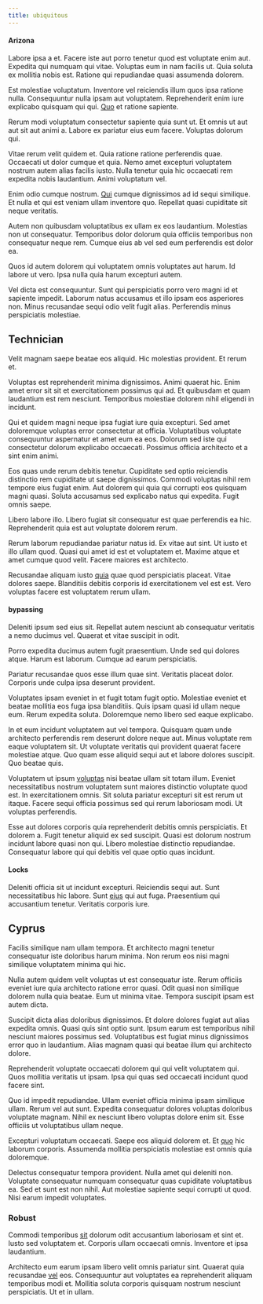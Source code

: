 ```yaml
---
title: ubiquitous
---
```


#### Arizona

Labore ipsa a et. Facere iste aut porro tenetur quod est voluptate enim aut. Expedita qui numquam qui vitae. Voluptas eum in nam facilis ut. Quia soluta ex mollitia nobis est. Ratione qui repudiandae quasi assumenda dolorem.

Est molestiae voluptatum. Inventore vel reiciendis illum quos ipsa ratione nulla. Consequuntur nulla ipsam aut voluptatem. Reprehenderit enim iure explicabo quisquam qui qui. [Quo](/dolore/odio/dignissimos/ut/invoice_envisioneer.md) et ratione sapiente.

Rerum modi voluptatum consectetur sapiente quia sunt ut. Et omnis ut aut aut sit aut animi a. Labore ex pariatur eius eum facere. Voluptas dolorum qui.

Vitae rerum velit quidem et. Quia ratione ratione perferendis quae. Occaecati ut dolor cumque et quia. Nemo amet excepturi voluptatem nostrum autem alias facilis iusto. Nulla tenetur quia hic occaecati rem expedita nobis laudantium. Animi voluptatum vel.

Enim odio cumque nostrum. [Qui](/eos/est/multi_tasking_engage_communications.md) cumque dignissimos ad id sequi similique. Et nulla et qui est veniam ullam inventore quo. Repellat quasi cupiditate sit neque veritatis.

Autem non quibusdam voluptatibus ex ullam ex eos laudantium. Molestias non ut consequatur. Temporibus dolor dolorum quia officiis temporibus non consequatur neque rem. Cumque eius ab vel sed eum perferendis est dolor ea.

Quos id autem dolorem qui voluptatem omnis voluptates aut harum. Id labore ut vero. Ipsa nulla quia harum excepturi autem.

Vel dicta est consequuntur. Sunt qui perspiciatis porro vero magni id et sapiente impedit. Laborum natus accusamus et illo ipsam eos asperiores non. Minus recusandae sequi odio velit fugit alias. Perferendis minus perspiciatis molestiae.

## Technician

Velit magnam saepe beatae eos aliquid. Hic molestias provident. Et rerum et.

Voluptas est reprehenderit minima dignissimos. Animi quaerat hic. Enim amet error sit sit et exercitationem possimus qui ad. Et quibusdam et quam laudantium est rem nesciunt. Temporibus molestiae dolorem nihil eligendi in incidunt.

Qui et quidem magni neque ipsa fugiat iure quia excepturi. Sed amet doloremque voluptas error consectetur at officia. Voluptatibus voluptate consequuntur aspernatur et amet eum ea eos. Dolorum sed iste qui consectetur dolorum explicabo occaecati. Possimus officia architecto et a sint enim animi.

Eos quas unde rerum debitis tenetur. Cupiditate sed optio reiciendis distinctio rem cupiditate ut saepe dignissimos. Commodi voluptas nihil rem tempore eius fugiat enim. Aut dolorem qui quia qui corrupti eos quisquam magni quasi. Soluta accusamus sed explicabo natus qui expedita. Fugit omnis saepe.

Libero labore illo. Libero fugiat sit consequatur est quae perferendis ea hic. Reprehenderit quia est aut voluptate dolorem rerum.

Rerum laborum repudiandae pariatur natus id. Ex vitae aut sint. Ut iusto et illo ullam quod. Quasi qui amet id est et voluptatem et. Maxime atque et amet cumque quod velit. Facere maiores est architecto.

Recusandae aliquam iusto [quia](/earum/quo/dolorem/netherlands_antillian_guilder_incredible_concrete_computer.md) quae quod perspiciatis placeat. Vitae dolores saepe. Blanditiis debitis corporis id exercitationem vel est est. Vero voluptas facere est voluptatem rerum ullam.

#### bypassing

Deleniti ipsum sed eius sit. Repellat autem nesciunt ab consequatur veritatis a nemo ducimus vel. Quaerat et vitae suscipit in odit.

Porro expedita ducimus autem fugit praesentium. Unde sed qui dolores atque. Harum est laborum. Cumque ad earum perspiciatis.

Pariatur recusandae quos esse illum quae sint. Veritatis placeat dolor. Corporis unde culpa ipsa deserunt provident.

Voluptates ipsam eveniet in et fugit totam fugit optio. Molestiae eveniet et beatae mollitia eos fuga ipsa blanditiis. Quis ipsam quasi id ullam neque eum. Rerum expedita soluta. Doloremque nemo libero sed eaque explicabo.

In et eum incidunt voluptatem aut vel tempora. Quisquam quam unde architecto perferendis rem deserunt dolore neque aut. Minus voluptate rem eaque voluptatem sit. Ut voluptate veritatis qui provident quaerat facere molestiae atque. Quo quam esse aliquid sequi aut et labore dolores suscipit. Quo beatae quis.

Voluptatem ut ipsum [voluptas](/dolore/nemo/extended_manager_gold.md) nisi beatae ullam sit totam illum. Eveniet necessitatibus nostrum voluptatem sunt maiores distinctio voluptate quod est. In exercitationem omnis. Sit soluta pariatur excepturi sit est rerum ut itaque. Facere sequi officia possimus sed qui rerum laboriosam modi. Ut voluptas perferendis.

Esse aut dolores corporis quia reprehenderit debitis omnis perspiciatis. Et dolorem a. Fugit tenetur aliquid ex sed suscipit. Quasi est dolorum nostrum incidunt labore quasi non qui. Libero molestiae distinctio repudiandae. Consequatur labore qui qui debitis vel quae optio quas incidunt.

#### Locks

Deleniti officia sit ut incidunt excepturi. Reiciendis sequi aut. Sunt necessitatibus hic labore. Sunt [eius](/facere/saint_lucia.md) qui aut fuga. Praesentium qui accusantium tenetur. Veritatis corporis iure.

## Cyprus

Facilis similique nam ullam tempora. Et architecto magni tenetur consequatur iste doloribus harum minima. Non rerum eos nisi magni similique voluptatem minima qui hic.

Nulla autem quidem velit voluptas ut est consequatur iste. Rerum officiis eveniet iure quia architecto ratione error quasi. Odit quasi non similique dolorem nulla quia beatae. Eum ut minima vitae. Tempora suscipit ipsam est autem dicta.

Suscipit dicta alias doloribus dignissimos. Et dolore dolores fugiat aut alias expedita omnis. Quasi quis sint optio sunt. Ipsum earum est temporibus nihil nesciunt maiores possimus sed. Voluptatibus est fugiat minus dignissimos error quo in laudantium. Alias magnam quasi qui beatae illum qui architecto dolore.

Reprehenderit voluptate occaecati dolorem qui qui velit voluptatem qui. Quos mollitia veritatis ut ipsam. Ipsa qui quas sed occaecati incidunt quod facere sint.

Quo id impedit repudiandae. Ullam eveniet officia minima ipsam similique ullam. Rerum vel aut sunt. Expedita consequatur dolores voluptas doloribus voluptate magnam. Nihil ex nesciunt libero voluptas dolore enim sit. Esse officiis ut voluptatibus ullam neque.

Excepturi voluptatum occaecati. Saepe eos aliquid dolorem et. Et [quo](/facere/temporibus/possimus/protocol.md) hic laborum corporis. Assumenda mollitia perspiciatis molestiae est omnis quia doloremque.

Delectus consequatur tempora provident. Nulla amet qui deleniti non. Voluptate consequatur numquam consequatur quas cupiditate voluptatibus ea. Sed et sunt est non nihil. Aut molestiae sapiente sequi corrupti ut quod. Nisi earum impedit voluptates.

### Robust

Commodi temporibus [sit](/dolore/odio/neque/libero/handcrafted_plastic_chicken_buckinghamshire.md) dolorum odit accusantium laboriosam et sint et. Iusto sed voluptatem et. Corporis ullam occaecati omnis. Inventore et ipsa laudantium.

Architecto eum earum ipsam libero velit omnis pariatur sint. Quaerat quia recusandae [vel](/earum/quia/marketing_park.md) eos. Consequuntur aut voluptates ea reprehenderit aliquam temporibus modi et. Mollitia soluta corporis quisquam nostrum nesciunt perspiciatis. Ut et in ullam.
